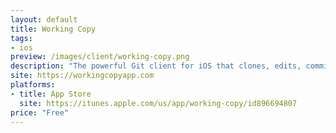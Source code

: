 ```yaml
---
layout: default
title: Working Copy
tags:
- ios
preview: /images/client/working-copy.png
description: "The powerful Git client for iOS that clones, edits, commits, pushes & more."
site: https://workingcopyapp.com
platforms:
- title: App Store
  site: https://itunes.apple.com/us/app/working-copy/id896694807
price: "Free"
---
```

